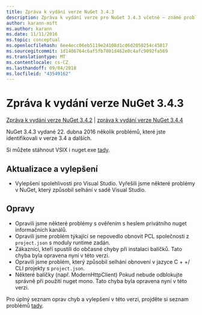```yaml
---
title: Zpráva k vydání verze NuGet 3.4.3
description: Zpráva k vydání verze pro NuGet 3.4.3 včetně – známé problémy, opravy chyb, nové funkce a chcete.
author: karann-msft
ms.author: karann
ms.date: 11/11/2016
ms.topic: conceptual
ms.openlocfilehash: 6ee4ecc06eb5119e24108d1cd6d2050254c45817
ms.sourcegitcommit: 1d1406764c6af5fb7801d462e0c4afc9092fa569
ms.translationtype: MT
ms.contentlocale: cs-CZ
ms.lasthandoff: 09/04/2018
ms.locfileid: "43549162"
---
```

# <a name="nuget-343-release-notes"></a>Zpráva k vydání verze NuGet 3.4.3

[Zpráva k vydání verze NuGet 3.4.2](../release-notes/nuget-3.4.2.md) | [zpráva k vydání verze NuGet 3.4.4](../release-notes/nuget-3.4.4.md)

NuGet 3.4.3 vydané 22. dubna 2016 několik problémů, které jste identifikovali v verze 3.4 a dalších.

Si můžete stáhnout VSIX i nuget.exe [tady](https://dist.nuget.org/index.html).

## <a name="updates-and-improvements"></a>Aktualizace a vylepšení

* Vylepšení spolehlivosti pro Visual Studio. Vyřešili jsme některé problémy v NuGet, který způsobil selhání v sadě Visual Studio.

## <a name="fixes"></a>Opravy

* Opravili jsme některé problémy s ověřením s heslem privátního nuget informačních kanálů.
* Opravili jsme problém týkající se nepovedlo obnovit PCL společnosti z `project.json` s moduly runtime zadán.
* Zákazníci, kteří spustili do občasné chyby při instalaci balíčků. Tato chyba byla opravena nyní v této verzi.
* Opravili jsme problém, který způsobil selhání obnovení v jazyce C + +/ CLI projekty s `project.json`.
* Některé balíčky (např. ModernHttpClient) Pokud nebude odblokujte správně při použití nuget mono. Tato chyba byla opravena nyní v této verzi.

Pro úplný seznam oprav chyb a vylepšení v této verzi, projděte si seznam problémů [tady](https://github.com/NuGet/Home/issues?q=is%3Aissue+milestone%3A3.4.3+is%3Aclosed).